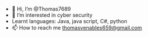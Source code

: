 - 👋 Hi, I’m @Thomas7689
- 👀 I’m interested in cyber security
- Learnt languages: Java, java script, C#, python
- 📫 How to reach me thomasvenables659@gmail.com

<!---
Thomas7689/Thomas7689 is a ✨ special ✨ repository because its `README.md` (this file) appears on your GitHub profile.
You can click the Preview link to take a look at your changes.
--->
